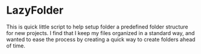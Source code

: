 # LazyFolder

This is quick little script to help setup folder a predefined folder structure for new projects. I find that I keep my files organized in a standard way, and wanted to ease the process by creating a quick way to create folders ahead of time.